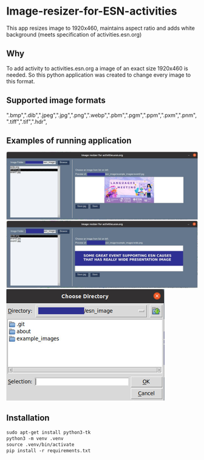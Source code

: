 # Image-resizer-for-ESN-activities

This app resizes image to 1920x460, maintains aspect ratio and adds white background (meets specification of activities.esn.org)

## Why 

To add activity to activities.esn.org a image of an exact size 1920x460 is needed. So this python application was created to change every image to this format.

## Supported image formats

".bmp",".dib",".jpeg",".jpg",".png",".webp",".pbm",".pgm",".ppm",".pxm",".pnm",".tiff",".tif",".hdr",

## Examples of running application
![Example 1](/about/app1.jpg)
![Example 2](/about/app2.jpg)
![Example 3](/about/app3.jpg)

## Installation

    sudo apt-get install python3-tk
    python3 -m venv .venv
    source .venv/bin/activate
    pip install -r requirements.txt
    
